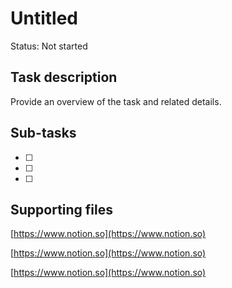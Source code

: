 # Untitled

Status: Not started

## Task description

Provide an overview of the task and related details.

## Sub-tasks

- [ ]  
- [ ]  
- [ ]  

## Supporting files

[https://www.notion.so](https://www.notion.so)

[https://www.notion.so](https://www.notion.so)

[https://www.notion.so](https://www.notion.so)